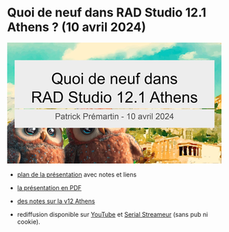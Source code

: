 # Quoi de neuf dans RAD Studio 12.1 Athens ? (10 avril 2024)

![Quoi de neuf dans RAD Studio 12.1 Athens ?](Images/QuoiDeNeufRADStudio121Athens-500x282.png)

* [plan de la présentation](plan-presentation.md) avec notes et liens
* [la présentation en PDF](Quoi-de-neuf-dans-RAD-Studio-12_1-Athens.pdf)
* [des notes sur la v12 Athens](Nouveautes-de-RAD-Studio-12-Athens.pdf)

* rediffusion disponible sur [YouTube](https://www.youtube.com/watch?v=2XZ7JPtd-88) et [Serial Streameur](https://serialstreameur.fr/quoi-de-neuf-dans-rad-studio-12-et-121-athens.html) (sans pub ni cookie).
